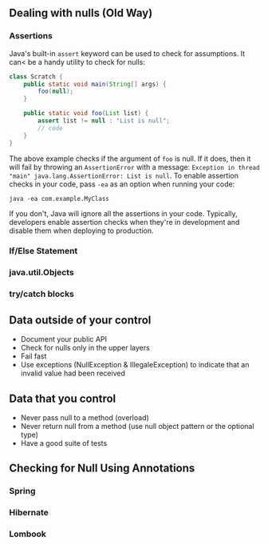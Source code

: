 

## Dealing with nulls (Old Way)

### Assertions

Java's built-in `assert` keyword can be used to check for assumptions. It can< be a handy utility to check for nulls:

```java
class Scratch {
    public static void main(String[] args) {
        foo(null);
    }

    public static void foo(List list) {
        assert list != null : "List is null";
        // code
    }
}
```

The above example checks if the argument of `foo` is null. If it does, then it will fail by throwing an `AssertionError` with a message: `Exception in thread "main" java.lang.AssertionError: List is null`. To enable assertion checks in your code, pass `-ea` as an option when running your code:

```shell
java -ea com.example.MyClass
```

If you don't, Java will ignore all the assertions in your code. Typically, developers enable assertion checks when they're in development and disable them when deploying to production.

### If/Else Statement



### java.util.Objects

### try/catch blocks

## Data outside of your control

* Document your public API
* Check for nulls only in the upper layers
* Fail fast
* Use exceptions (NullException & IllegaleException) to indicate that an invalid value had been received

## Data that you control

* Never pass null to a method (overload)
* Never return null from a method (use null object pattern or the optional type) 
* Have a good suite of tests 

## Checking for Null Using Annotations

### Spring 

### Hibernate

### Lombook



